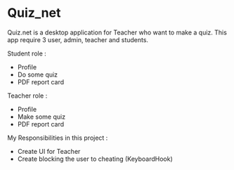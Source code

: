 # Quiz_net

Quiz.net is a desktop application for Teacher who want to make a quiz.
This app require 3 user, admin, teacher and students.

Student role :
  - Profile
  - Do some quiz
  - PDF report card

Teacher role :
  - Profile
  - Make some quiz
  - PDF report card

My Responsibilities in this project :
  - Create UI for Teacher
  - Create blocking the user to cheating (KeyboardHook)
